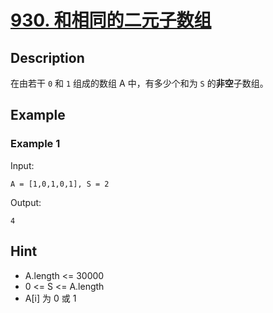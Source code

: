 # [930. 和相同的二元子数组](https://leetcode-cn.com/problems/binary-subarrays-with-sum/)
## Description
在由若干 `0` 和 `1`  组成的数组 A 中，有多少个和为 `S` 的**非空**子数组。
## Example
### Example 1
Input:  
```
A = [1,0,1,0,1], S = 2
```
Output:
```
4
```
## Hint
- A.length <= 30000
- 0 <= S <= A.length
- A[i] 为 0 或 1
